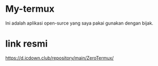 # My-termux
Ini adalah aplikasi open-surce yang saya pakai gunakan dengan bijak.

# link resmi
https://d.icdown.club/repository/main/ZeroTermux/
